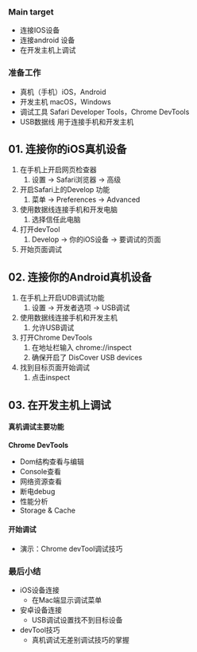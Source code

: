 ### Main target

+ 连接IOS设备
+ 连接android 设备
+ 在开发主机上调试



### 准备工作

+ 真机（手机）iOS，Android
+ 开发主机  macOS，Windows
+ 调试工具  Safari Developer Tools，Chrome DevTools
+ USB数据线   用于连接手机和开发主机



## 01. 连接你的iOS真机设备

1. 在手机上开启网页检查器
   1. 设置 -> Safari浏览器 -> 高级
2. 开启Safari上的Develop 功能
   1. 菜单 -> Preferences -> Advanced
3. 使用数据线连接手机和开发电脑
   1. 选择信任此电脑
4. 打开devTool
   1. Develop -> 你的iOS设备 -> 要调试的页面
5. 开始页面调试



## 02. 连接你的Android真机设备

1. 在手机上开启UDB调试功能
   1. 设置 -> 开发者选项 -> USB调试
2. 使用数据线连接手机和开发主机
   1. 允许USB调试
3. 打开Chrome DevTools
   1. 在地址栏输入 chrome://inspect
   2. 确保开启了 DisCover USB devices
4. 找到目标页面开始调试
   1. 点击inspect



## 03. 在开发主机上调试

#### 真机调试主要功能

**Chrome DevTools**

+ Dom结构查看与编辑
+ Console查看
+ 网络资源查看
+ 断电debug
+ 性能分析
+ Storage & Cache



#### 开始调试

+ 演示：Chrome devTool调试技巧



### 最后小结

+ iOS设备连接
  + 在Mac端显示调试菜单
+ 安卓设备连接
  + USB调试设置找不到目标设备
+ devTool技巧
  + 真机调试无差别调试技巧的掌握


